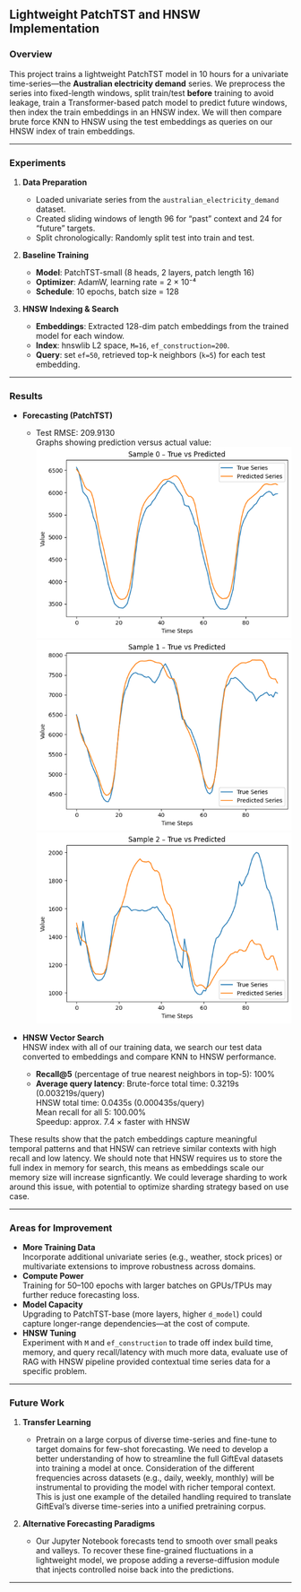 ## Lightweight PatchTST and HNSW Implementation

### Overview
This project trains a lightweight PatchTST model in 10 hours for a univariate time-series—the **Australian electricity demand** series. We preprocess the series into fixed-length windows, split train/test **before** training to avoid leakage, train a Transformer-based patch model to predict future windows, then index the train embeddings in an HNSW index. We will then compare brute force KNN to HNSW using the test embeddings as queries on our HNSW index of train embeddings.

---

### Experiments

1. **Data Preparation**  
   - Loaded univariate series from the `australian_electricity_demand` dataset.  
   - Created sliding windows of length 96 for “past” context and 24 for “future” targets.  
   - Split chronologically: Randomly split test into train and test.

2. **Baseline Training**  
   - **Model**: PatchTST-small (8 heads, 2 layers, patch length 16)  
   - **Optimizer**: AdamW, learning rate = 2 × 10⁻⁴  
   - **Schedule**: 10 epochs, batch size = 128  

3. **HNSW Indexing & Search**  
   - **Embeddings**: Extracted 128-dim patch embeddings from the trained model for each window.  
   - **Index**: hnswlib L2 space, `M=16`, `ef_construction=200`.  
   - **Query**: set `ef=50`, retrieved top-k neighbors (`k=5`) for each test embedding.

---

### Results

- **Forecasting (PatchTST)**  
  - Test RMSE: 209.9130    
  Graphs showing prediction versus actual value:     
![alt text](graphs/output.png)
![alt text](graphs/output1.png)
![alt text](graphs/output2.png)

- **HNSW Vector Search**  
HNSW index with all of our training data, we search our test data converted to embeddings and compare KNN to HNSW performance.
  - **Recall@5** (percentage of true nearest neighbors in top-5): 100%
  - **Average query latency**: Brute-force total time: 0.3219s (0.003219s/query)     
                               HNSW total time: 0.0435s (0.000435s/query)     
                               Mean recall for all 5: 100.00%    
                               Speedup: approx. 7.4 × faster with HNSW    

These results show that the patch embeddings capture meaningful temporal patterns and that HNSW can retrieve similar contexts with high recall and low latency. We should note that HNSW requires us to store the full index in memory for search, this means as embeddings scale our memory size will increase signficantly. We could leverage sharding to work around this issue, with potential to optimize sharding strategy based on use case.

---

### Areas for Improvement

- **More Training Data**  
  Incorporate additional univariate series (e.g., weather, stock prices) or multivariate extensions to improve robustness across domains.
- **Compute Power**  
  Training for 50–100 epochs with larger batches on GPUs/TPUs may further reduce forecasting loss.
- **Model Capacity**  
  Upgrading to PatchTST-base (more layers, higher `d_model`) could capture longer-range dependencies—at the cost of compute.
- **HNSW Tuning**  
  Experiment with `M` and `ef_construction` to trade off index build time, memory, and query recall/latency with much more data, evaluate use of RAG with HNSW pipeline provided contextual time series data for a specific problem.

---

### Future Work

1. **Transfer Learning**  
   - Pretrain on a large corpus of diverse time-series and fine-tune to target domains for few-shot forecasting. We need to develop a better understanding of how to streamline the full GiftEval datasets into training a model at once. Consideration of the different frequencies across datasets (e.g., daily, weekly, monthly) will be instrumental to providing the model with richer temporal context. This is just one example of the detailed handling required to translate GiftEval’s diverse time-series into a unified pretraining corpus.

2. **Alternative Forecasting Paradigms**  
   - Our Jupyter Notebook forecasts tend to smooth over small peaks and valleys. To recover these fine-grained fluctuations in a lightweight model, we propose adding a reverse-diffusion module that injects controlled noise back into the predictions.

---